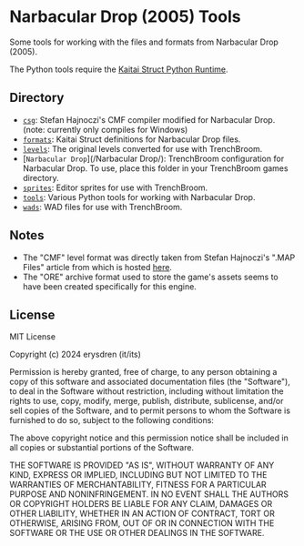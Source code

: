 # Narbacular Drop (2005) Tools

Some tools for working with the files and formats from Narbacular Drop (2005).

The Python tools require the [Kaitai Struct Python Runtime](https://github.com/kaitai-io/kaitai_struct_python_runtime).

## Directory

- [`csg`](/csg/): Stefan Hajnoczi's CMF compiler modified for Narbacular Drop.
(note: currently only compiles for Windows)
- [`formats`](/formats/): Kaitai Struct definitions for Narbacular Drop files.
- [`levels`](/levels/): The original levels converted for use with TrenchBroom.
- [`Narbacular Drop`](/Narbacular Drop/): TrenchBroom configuration for
Narbacular Drop. To use, place this folder in your TrenchBroom games directory.
- [`sprites`](/sprites/): Editor sprites for use with TrenchBroom.
- [`tools`](/tools/): Various Python tools for working with Narbacular Drop.
- [`wads`](/wads/): WAD files for use with TrenchBroom.

## Notes

- The "CMF" level format was directly taken from Stefan Hajnoczi's ".MAP Files"
article from which is hosted [here](https://github.com/stefanha/map-files/).
- The "ORE" archive format used to store the game's assets seems to have been
created specifically for this engine.

## License

MIT License

Copyright (c) 2024 erysdren (it/its)

Permission is hereby granted, free of charge, to any person obtaining a copy
of this software and associated documentation files (the "Software"), to deal
in the Software without restriction, including without limitation the rights
to use, copy, modify, merge, publish, distribute, sublicense, and/or sell
copies of the Software, and to permit persons to whom the Software is
furnished to do so, subject to the following conditions:

The above copyright notice and this permission notice shall be included in all
copies or substantial portions of the Software.

THE SOFTWARE IS PROVIDED "AS IS", WITHOUT WARRANTY OF ANY KIND, EXPRESS OR
IMPLIED, INCLUDING BUT NOT LIMITED TO THE WARRANTIES OF MERCHANTABILITY,
FITNESS FOR A PARTICULAR PURPOSE AND NONINFRINGEMENT. IN NO EVENT SHALL THE
AUTHORS OR COPYRIGHT HOLDERS BE LIABLE FOR ANY CLAIM, DAMAGES OR OTHER
LIABILITY, WHETHER IN AN ACTION OF CONTRACT, TORT OR OTHERWISE, ARISING FROM,
OUT OF OR IN CONNECTION WITH THE SOFTWARE OR THE USE OR OTHER DEALINGS IN THE
SOFTWARE.
